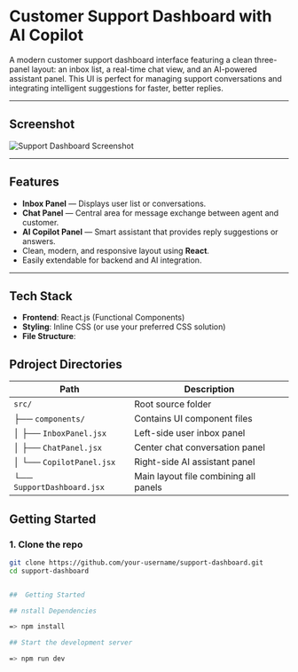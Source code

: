 #  Customer Support Dashboard with AI Copilot

A modern customer support dashboard interface featuring a clean three-panel layout: an inbox list, a real-time chat view, and an AI-powered assistant panel. This UI is perfect for managing support conversations and integrating intelligent suggestions for faster, better replies.

---

##  Screenshot

![Support Dashboard Screenshot](./screenshot.png)

---

##  Features

-  **Inbox Panel** — Displays user list or conversations.
-  **Chat Panel** — Central area for message exchange between agent and customer.
-  **AI Copilot Panel** — Smart assistant that provides reply suggestions or answers.
-  Clean, modern, and responsive layout using **React**.
-  Easily extendable for backend and AI integration.

---

## Tech Stack

- **Frontend**: React.js (Functional Components)
- **Styling**: Inline CSS (or use your preferred CSS solution)
- **File Structure**:

## Pdroject Directories

| Path                       | Description                           |
| -------------------------- | ------------------------------------- |
| `src/`                     | Root source folder                    |
| ├── `components/`          | Contains UI component files           |
| │   ├── `InboxPanel.jsx`   | Left-side user inbox panel            |
| │   ├── `ChatPanel.jsx`    | Center chat conversation panel        |
| │   └── `CopilotPanel.jsx` | Right-side AI assistant panel         |
| └── `SupportDashboard.jsx` | Main layout file combining all panels |



##  Getting Started

### 1. Clone the repo
```bash
git clone https://github.com/your-username/support-dashboard.git
cd support-dashboard


##  Getting Started

## nstall Dependencies

=> npm install

## Start the development server

=> npm run dev